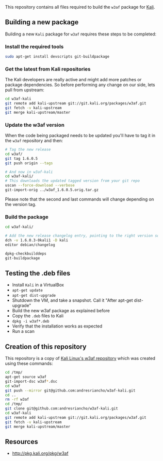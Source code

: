 This repository contains all files required to build the `w3af` package for [Kali](http://www.kali.org/).

## Building a new package
Building a new `Kali` package for `w3af` requires these steps to be completed:

### Install the required tools
```bash
sudo apt-get install devscripts git-buildpackage
```

### Get the latest from Kali repositories

The Kali developers are really active and might add more patches or package dependencies. So before performing any change on our side, lets pull from upstream:

```bash
cd w3af-kali
git remote add kali-upstream git://git.kali.org/packages/w3af.git
git fetch -v kali-upstream
git merge kali-upstream/master
```

### Update the w3af version

When the code being packaged needs to be updated you'll have to tag it in the `w3af` repository and then:

```bash
# Tag the new release
cd w3af/
git tag 1.6.0.5
git push origin --tags

# And now in w3af-kali
cd w3af-kali/
# This downloads the updated tagged version from your git repo
uscan --force-download --verbose
git-import-orig ../w3af_1.6.0.5.orig.tar.gz
```
Please note that the second and last commands will change depending on the version tag.

### Build the package

```bash
cd w3af-kali/

# Add the new release changelog entry, pointing to the right version so dpkg-buildpackage can find the tgz
dch -v 1.6.0.3-0kali1 -D kali
editor debian/changelog

dpkg-checkbuilddeps
git-buildpackage
```

## Testing the .deb files
 * Install `Kali` in a VirtualBox
 * `apt-get update`
 * `apt-get dist-upgrade`
 * Shutdown the VM, and take a snapshot. Call it "After apt-get dist-upgrade"
 * Build the new w3af package as explained before
 * Copy the `.deb` files to Kali
 * `dpkg -i w3af*.deb`
 * Verify that the installation works as expected
 * Run a scan

## Creation of this repository
This repository is a copy of [Kali Linux's w3af repository](http://git.kali.org/gitweb/?p=packages/w3af.git;a=summary) which was created using these commands:

```bash
cd /tmp/
apt-get source w3af
git-import-dsc w3af*.dsc
cd w3af
git push --mirror git@github.com:andresriancho/w3af-kali.git
cd ..
rm -rf w3af
cd /tmp/
git clone git@github.com:andresriancho/w3af-kali.git
cd w3af-kali
git remote add kali-upstream git://git.kali.org/packages/w3af.git
git fetch -v kali-upstream
git merge kali-upstream/master
```

## Resources

 * http://pkg.kali.org/pkg/w3af